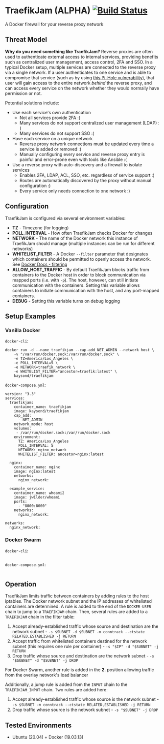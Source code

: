 # TraefikJam (ALPHA) [![Build Status](https://travis-ci.com/kaysond/traefikjam.svg?branch=master)](https://travis-ci.com/kaysond/traefikjam)
A Docker firewall for your reverse proxy network

## Threat Model
**Why do you need something like TraefikJam?** Reverse proxies are often used to authenticate external access to internal services, providing benefits such as centralized user management, access control, 2FA and SSO. In a typical Docker setup, multiple services are connected to the reverse proxy via a single network. If a user authenticates to one service and is able to compromise that service (such as by using [this Pi-Hole vulnerability](http://https://natedotred.wordpress.com/2020/03/28/cve-2020-8816-pi-hole-remote-code-execution/ "this Pi-Hole vulnerability")), that user will gain access to the entire network *behind* the reverse proxy, and can access every service on the network whether they would normally have permission or not.

Potential solutions include:
* Use each service's own authentication
  * Not all services provide 2FA :(
  * Many services do not support centralized user management (LDAP)  :(
  * Many services do not support SSO  :(
* Have each service on a unique network
  * Reverse proxy network connections must be updated every time a service is added or removed :(
  * Manually configuring every service and reverse proxy entry is painful and error-prone even with tools like Ansible :(
* Use a reverse proxy with auto-discovery and a firewall to isolate services
  * Enables 2FA, LDAP, ACL, SSO, etc. regardless of service support :)
  * Routes are automatically discovered by the proxy without manual configuration :)
  * Every service only needs connection to one network :)

## Configuration
TraefikJam is configured via several environment variables:
* **TZ** - Timezone (for logging)
* **POLL_INTERVAL** - How often TraefikJam checks Docker for changes
* **NETWORK** - The name of the Docker network this instance of TraefikJam should manage (multiple instances can be run for different networks)
* **WHITELIST_FILTER** - A Docker `--filter` parameter that designates which containers should be permitted to openly access the network. See [Docker Docs - filtering](https://docs.docker.com/engine/reference/commandline/ps/#filtering)
* **ALLOW_HOST_TRAFFIC** - By default TraefikJam blocks traffic from containers to the Docker host in order to block communication via mapped ports (i.e. with `-p`). The host, however, can still initiate communication with the containers. Setting this variable allows containers to initiate communication with the host, and any port-mapped containers.
* **DEBUG** - Setting this variable turns on debug logging

## Setup Examples

### Vanilla Docker
`docker-cli`:
```
docker run -d --name traefikjam --cap-add NET_ADMIN --network host \
	-v "/var/run/docker.sock:/var/run/docker.sock" \
	-e TZ=America/Los_Angeles \
	-e POLL_INTERVAL=5 \
	-e NETWORK=traefik_network \
	-e WHITELIST_FILTER="ancestor=traefik:latest" \
	kaysond/traefikjam
```

`docker-compose.yml`:
```
version: "3.3"
services:
  traefikjam:
    container_name: traefikjam
    image: kaysond/traefikjam
	cap_add:
      - NET_ADMIN
    network_mode: host
    volumes:
     - /var/run/docker.sock:/var/run/docker.sock
    environment:
      TZ: America/Los_Angeles
      POLL_INTERVAL: 5
      NETWORK: nginx_network
      WHITELIST_FILTER: ancestor=nginx:latest

  nginx:
    container_name: nginx
    image: nginx:latest
    networks:
      nginx_network:

  example_service:
    container_name: whoami2
    image: jwilder/whoami
    ports:
      - "8000:8000"
    networks:
      nginx_network:

networks:
  nginx_network:
```

### Docker Swarm
`docker-cli`:
```

```

`docker-compose.yml`:
```

```

## Operation
TraefikJam limits traffic between containers by adding rules to the host iptables. The Docker network subnet and the IP addresses of whitelisted containers are determined. A rule is added to the end of the `DOCKER-USER` chain to jump to a `TRAEFIKJAM` chain. Then, several rules are added to a `TRAEFIKJAM`  chain in the filter table:
1. Accept already-established traffic whose source and destination are the network subnet - `-s $SUBNET -d $SUBNET -m conntrack --ctstate RELATED,ESTABLISHED -j RETURN`
2. Accept traffic from whitelisted containers destined for the network subnet (this requires one rule per container) - `-s "$IP" -d "$SUBNET" -j RETURN`
3. Drop traffic whose source and destination are the network subnet - `-s "$SUBNET" -d "$SUBNET" -j DROP`

For Docker Swarm, another rule is added in the **2.** position allowing traffic from the overlay network's load balancer

Additionally, a jump rule is added from the `INPUT` chain to the `TRAEFIKJAM_INPUT` chain. Two rules are added here:
1. Accept already-established traffic whose source is the network subnet - `-s $SUBNET -m conntrack --ctstate RELATED,ESTABLISHED -j RETURN`
2. Drop traffic whose source is the network subnet - `-s "$SUBNET" -j DROP`


## Tested Environments
* Ubuntu (20.04) + Docker (19.03.13)